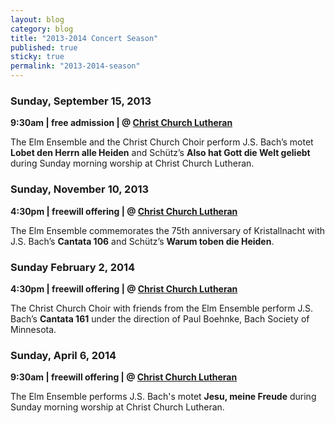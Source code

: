 ```yaml
---
layout: blog
category: blog
title: "2013-2014 Concert Season"
published: true
sticky: true
permalink: "2013-2014-season"
---
```


### Sunday, September 15, 2013
**9:30am | free admission | @ [Christ Church Lutheran](http://christchurchluth.org)**

The Elm Ensemble and the Christ Church Choir perform J.S. Bach’s motet **Lobet den Herrn alle Heiden** and Schütz’s **Also hat Gott die Welt geliebt** during Sunday morning worship at Christ Church Lutheran.

### Sunday, November 10, 2013
**4:30pm | freewill offering | @ [Christ Church Lutheran](http://christchurchluth.org)**

The Elm Ensemble commemorates the 75th anniversary of Kristallnacht with J.S. Bach’s **Cantata 106** and Schütz’s **Warum toben die Heiden**.

### Sunday February 2, 2014
**4:30pm | freewill offering | @ [Christ Church Lutheran](http://christchurchluth.org)**

The Christ Church Choir with friends from the Elm Ensemble perform J.S. Bach’s **Cantata 161** under the direction of Paul Boehnke, Bach Society of Minnesota.


### Sunday, April 6, 2014
**9:30am | freewill offering | @ [Christ Church Lutheran](http://christchurchluth.org)**

The Elm Ensemble performs J.S. Bach's motet **Jesu, meine Freude** during Sunday morning worship at Christ Church Lutheran.
